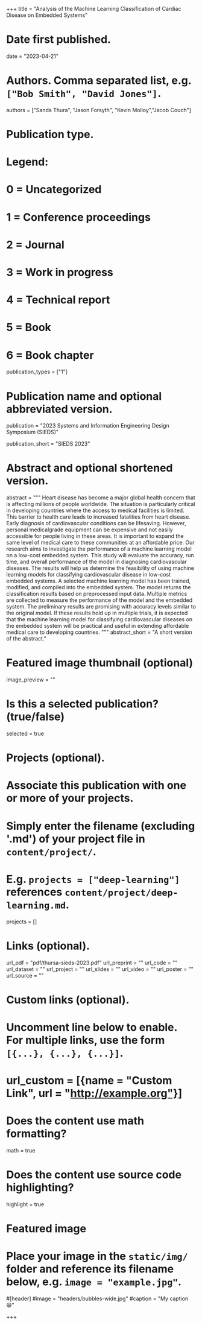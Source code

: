 +++
title = "Analysis of the Machine Learning Classification of Cardiac Disease on Embedded Systems"

# Date first published.
date = "2023-04-21"

# Authors. Comma separated list, e.g. `["Bob Smith", "David Jones"]`.
authors = ["Sanda Thura", "Jason Forsyth", "Kevin Molloy","Jacob Couch"]

# Publication type.
# Legend:
# 0 = Uncategorized
# 1 = Conference proceedings
# 2 = Journal
# 3 = Work in progress
# 4 = Technical report
# 5 = Book
# 6 = Book chapter
publication_types = ["1"]

# Publication name and optional abbreviated version.
publication = "2023 Systems and Information Engineering Design Symposium (SIEDS)"

publication_short = "SIEDS 2023"

# Abstract and optional shortened version.
abstract = """
Heart disease has become a major global health concern
that is affecting millions of people worldwide. The situation
is particularly critical in developing countries where the access to
medical facilities is limited. This barrier to health care leads to
increased fatalities from heart disease. Early diagnosis of cardiovascular
conditions can be lifesaving. However, personal medicalgrade
equipment can be expensive and not easily accessible for
people living in these areas. It is important to expand the same
level of medical care to these communities at an affordable price.
Our research aims to investigate the performance of a machine
learning model on a low-cost embedded system. This study will
evaluate the accuracy, run time, and overall performance of the
model in diagnosing cardiovascular diseases. The results will help
us determine the feasibility of using machine learning models for
classifying cardiovascular disease in low-cost embedded systems.
A selected machine learning model has been trained, modified,
and compiled into the embedded system. The model returns the
classification results based on preprocessed input data. Multiple
metrics are collected to measure the performance of the model
and the embedded system. The preliminary results are promising
with accuracy levels similar to the original model. If these results
hold up in multiple trials, it is expected that the machine learning
model for classifying cardiovascular diseases on the embedded
system will be practical and useful in extending affordable
medical care to developing countries.
"""
abstract_short = "A short version of the abstract."

# Featured image thumbnail (optional)
image_preview = ""

# Is this a selected publication? (true/false)
selected = true

# Projects (optional).
#   Associate this publication with one or more of your projects.
#   Simply enter the filename (excluding '.md') of your project file in `content/project/`.
#   E.g. `projects = ["deep-learning"]` references `content/project/deep-learning.md`.
projects = []

# Links (optional).
url_pdf = "pdf/thursa-sieds-2023.pdf"
url_preprint = ""
url_code = ""
url_dataset = ""
url_project = ""
url_slides = ""
url_video = ""
url_poster = ""
url_source = ""

# Custom links (optional).
#   Uncomment line below to enable. For multiple links, use the form `[{...}, {...}, {...}]`.
# url_custom = [{name = "Custom Link", url = "http://example.org"}]

# Does the content use math formatting?
math = true

# Does the content use source code highlighting?
highlight = true

# Featured image
# Place your image in the `static/img/` folder and reference its filename below, e.g. `image = "example.jpg"`.
#[header]
#image = "headers/bubbles-wide.jpg"
#caption = "My caption 😄"

+++
